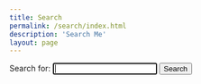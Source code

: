 ```yaml
---
title: Search
permalink: /search/index.html
description: 'Search Me'
layout: page
---
```

<script type="module" src="/assets/scripts/pagefind-search.js"></script>

<pagefind-search>
	<!-- Fallback to DuckDuckGo search -->
	<form action="https://duckduckgo.com/" method="get" style="min-height: 3.2em;"><!-- min-height to reduce CLS -->
		<label>
			Search for:
			<input type="search" name="q" autocomplete="off" autofocus>
		</label>
		<!-- Put your searchable domain here -->
		<input type="hidden" name="sites" value="paulapplegate.com">
		<button type="submit">Search</button>
	</form>
</pagefind-search>